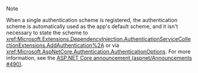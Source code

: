 > [!NOTE]
> When a single authentication scheme is registered, the authentication scheme is automatically used as the app's default scheme, and it isn't necessary to state the scheme to <xref:Microsoft.Extensions.DependencyInjection.AuthenticationServiceCollectionExtensions.AddAuthentication%2A> or via <xref:Microsoft.AspNetCore.Authentication.AuthenticationOptions>. For more information, see <!-- <xref:security/authentication/index#defaultscheme> and --> the [ASP.NET Core announcement (aspnet/Announcements #490)](https://github.com/aspnet/Announcements/issues/490).
